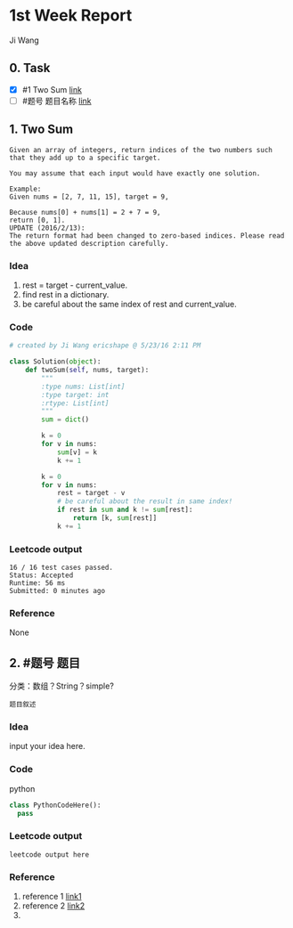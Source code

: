 # 1st Week Report
Ji Wang

## 0. Task
- [x] #1 Two Sum [link](https://leetcode.com/problems/two-sum/)
- [ ] #题号 题目名称 [link](URL) 

## 1. Two Sum 

```
Given an array of integers, return indices of the two numbers such that they add up to a specific target.

You may assume that each input would have exactly one solution.

Example:
Given nums = [2, 7, 11, 15], target = 9,

Because nums[0] + nums[1] = 2 + 7 = 9,
return [0, 1].
UPDATE (2016/2/13):
The return format had been changed to zero-based indices. Please read the above updated description carefully.
```

### Idea

1. rest = target - current_value.
2. find rest in a dictionary. 
3. be careful about the same index of rest and current_value. 

### Code

```python
# created by Ji Wang ericshape @ 5/23/16 2:11 PM

class Solution(object):
    def twoSum(self, nums, target):
        """
        :type nums: List[int]
        :type target: int
        :rtype: List[int]
        """
        sum = dict()

        k = 0
        for v in nums:
            sum[v] = k
            k += 1

        k = 0
        for v in nums:
            rest = target - v
            # be careful about the result in same index!
            if rest in sum and k != sum[rest]:
                return [k, sum[rest]]
            k += 1
```

### Leetcode output
```
16 / 16 test cases passed.
Status: Accepted
Runtime: 56 ms
Submitted: 0 minutes ago

```

### Reference
None

## 2. #题号 题目 
分类：数组？String？simple?
```
题目叙述
```

### Idea
input your idea here.

### Code
python

```python
class PythonCodeHere():
  pass
```

### Leetcode output
```
leetcode output here
```

### Reference
1. reference 1 [link1](link1)
2. reference 2 [link2](link2)
3. 
